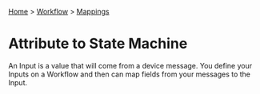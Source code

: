 [Home](../../Index.md) > [Workflow](../Index.md) > [Mappings](Index.md)

# Attribute to State Machine

An Input is a value that will come from a device message.  You define your Inputs on a Workflow and then can map fields
from your messages to the Input.
